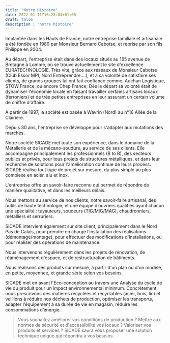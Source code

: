 ```yaml
---
title: "Notre Histoire"
date: 2022-01-11T16:23:04+01:00
draft: false
description : "notre histoire"
---
```


Implantée dans les Hauts de France, notre entreprise familiale et artisanale a été fondée en 1989 par Monsieur Bernard Cabotse, et reprise par son fils Philippe en 2004.

Au départ, l'entreprise était dans des locaux situés au 165 avenue de Bretagne à Lomme, où se trouve actuellement le site d'excellence EURATECHNOLOGIE.
Très vite, grâce aux réseaux de Monsieur Cabotse (Club Essor MPI, Nord Entreprendre....), et à sa volonté de satisfaire ses clients, de grands groupes lui ont fait confiance comme, Auchan Logistique, STOW France, ou encore Chep France; Dès le départ sa volonté était de dynamiser l'économie locale en faisant travailler certains artisans locaux (ferroniers) et de très petites entreprises en leur assurant un certain volume de chiffre d'affaire.    

A partir de 1997, la société est basée à Wavrin (Nord) au n°16 Allée de la Clairière.

Depuis 30 ans, l'entreprise se développe pour s'adapter aux mutations des marchés.

Notre société SICADE met toute son expérience, dans le domaine de la Métallerie et de la mécano-soudure, au service de ses clients. Elle accompagne principalement les professionnels (B to B), des secteurs publics et privés, pour tous projets de structures métalliques, et dans leur recherche de solutions pour l'amélioration continue de leurs process. 
SICADE réalise tout type de projet sur mesure, du plus simple au plus complexe en acier, alu et inox. 

L'entreprise offre un savoir-faire reconnu qui permet de répondre de manière qualitative, et dans les meilleurs délais.

Nous mettons au service de nos clients, notre savoir-faire artisanal, des outils de haute technologie, et une équipe  d’ouvriers qualifiés ayant chacun une spécialité : tuyauteurs, soudeurs (TIG/MIG/MAG), chaudronniers, métalliers et serruriers.

SICADE intervient également sur site client, principalement dans le Nord Pas de Calais, pour prendre en charge l’installation des réalisations (démontage/montage), pour effectuer des modifications d'installations, ou pour réaliser des opérations de maintenance. 

Nous intervenons régulièrement dans les projets de rénovation, de réaménagement d'espace, et de restructuration de bâtiments.

Nous réalisons des produits sur mesure, à partir d'un plan ou d'un modèle, en petite,  moyennee, et grande série selon vos besoins.

SICADE met en avant l'Eco-conception au travers une Analyse du cycle de vie du produit pour un impact environnemental minimum.
Concrètement, nous prescrivons des matières recyclées et recyclables (acier, bois, lin) et veilllons à réduire nos déchets de production, optimiser les transports, adapter l'équipement à sa durée de vie en magasin, réduire les consommations d’énergie.

>Vous souhaitez améliorer vos conditions de production ?
>Mettre aux normes de sécurité et d'accessibilité vos locaux ?
Valoriser vos produits et services ?
>SICADE saura vous proposer une solution technique unique qui répondra à vos besoins.

